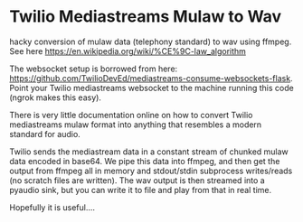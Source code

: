 # Twilio Mediastreams Mulaw to Wav
hacky conversion of mulaw data (telephony standard) to wav using ffmpeg. See here https://en.wikipedia.org/wiki/%CE%9C-law_algorithm

The websocket setup is borrowed from here:  https://github.com/TwilioDevEd/mediastreams-consume-websockets-flask. Point your Twilio mediastreams websocket to the machine running this code (ngrok makes this easy).

There is very little documentation online on how to convert Twilio mediastreams mulaw format into anything
that resembles a modern standard for audio.

Twilio sends the mediastream data in a constant stream of chunked mulaw data encoded in base64. We pipe this data into ffmpeg,  and then get the output from ffmpeg all in memory and stdout/stdin subprocess writes/reads (no scratch files are written). The wav output is then streamed into a pyaudio sink, but you can write it to file and play from that in real time. 

Hopefully it is useful....
